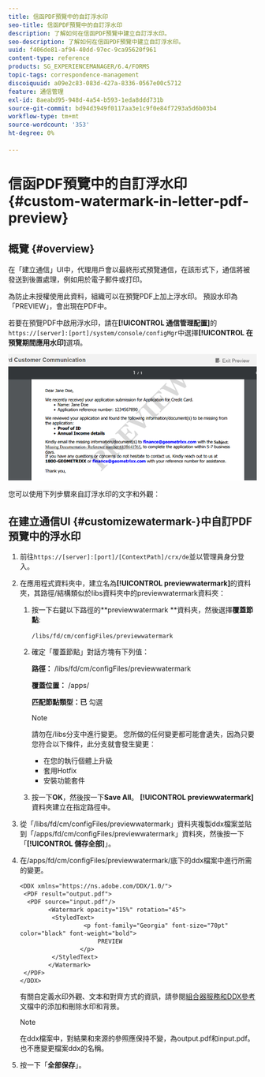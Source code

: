 ```yaml
---
title: 信函PDF預覽中的自訂浮水印
seo-title: 信函PDF預覽中的自訂浮水印
description: 了解如何在信函PDF預覽中建立自訂浮水印。
seo-description: 了解如何在信函PDF預覽中建立自訂浮水印。
uuid: f406de81-af94-40dd-97ec-9ca95620f961
content-type: reference
products: SG_EXPERIENCEMANAGER/6.4/FORMS
topic-tags: correspondence-management
discoiquuid: a09e2c83-083d-427a-8336-0567e00c5712
feature: 通信管理
exl-id: 8aeabd95-948d-4a54-b593-1eda8ddd731b
source-git-commit: bd94d3949f0117aa3e1c9f0e84f7293a5d6b03b4
workflow-type: tm+mt
source-wordcount: '353'
ht-degree: 0%

---
```


# 信函PDF預覽中的自訂浮水印{#custom-watermark-in-letter-pdf-preview}

## 概覽 {#overview}

在「建立通信」UI中，代理用戶會以最終形式預覽通信，在該形式下，通信將被發送到後置處理，例如用於電子郵件或打印。

為防止未授權使用此資料，組織可以在預覽PDF上加上浮水印。 預設水印為「PREVIEW」，會出現在PDF中。

若要在預覽PDF中啟用浮水印，請在&#x200B;**[!UICONTROL 通信管理配置]**&#x200B;的`https://[server]:[port]/system/console/configMgr`中選擇&#x200B;**[!UICONTROL 在預覽期間應用水印]**&#x200B;選項。

![預設水印](assets/default-watermark.png)

您可以使用下列步驟來自訂浮水印的文字和外觀：

## 在建立通信UI {#customizewatermark-}中自訂PDF預覽中的浮水印

1. 前往`https://[server]:[port]/[ContextPath]/crx/de`並以管理員身分登入。
1. 在應用程式資料夾中，建立名為&#x200B;**[!UICONTROL previewwatermark]**&#x200B;的資料夾，其路徑/結構類似於libs資料夾中的previewwatermark資料夾：

   1. 按一下右鍵以下路徑的**previewwatermark **資料夾，然後選擇&#x200B;**覆蓋節點**:

      `/libs/fd/cm/configFiles/previewwatermark`

   1. 確定「覆蓋節點」對話方塊有下列值：

      **路徑：** /libs/fd/cm/configFiles/previewwatermark

      **覆蓋位置：** /apps/

      **匹配節點類型：已** 勾選

      >[!NOTE]
      >
      >請勿在/libs分支中進行變更。 您所做的任何變更都可能會遺失，因為只要您符合以下條件，此分支就會發生變更：
      >
      >* 在您的執行個體上升級
      >* 套用Hotfix
      >* 安裝功能套件


   1. 按一下&#x200B;**OK**，然後按一下&#x200B;**Save All**。 **[!UICONTROL previewwatermark]**&#x200B;資料夾建立在指定路徑中。

1. 從「/libs/fd/cm/configFiles/previewwatermark」資料夾複製ddx檔案並貼到「/apps/fd/cm/configFiles/previewwatermark」資料夾，然後按一下「**[!UICONTROL 儲存全部]**」。
1. 在/apps/fd/cm/configFiles/previewwatermark/底下的ddx檔案中進行所需的變更。

   ```
   <DDX xmlns="https://ns.adobe.com/DDX/1.0/">
    <PDF result="output.pdf">
     <PDF source="input.pdf"/>
           <Watermark opacity="15%" rotation="45">
            <StyledText>
                     <p font-family="Georgia" font-size="70pt" color="black" font-weight="bold">
                         PREVIEW
                    </p>
            </StyledText>
           </Watermark>
    </PDF>
   </DDX>
   ```

   有關自定義水印外觀、文本和對齊方式的資訊，請參閱[組合器服務和DDX參考](https://help.adobe.com/en_US/livecycle/11.0/ddxRef.pdf)文檔中的添加和刪除水印和背景。

   >[!NOTE]
   >
   >在ddx檔案中，對結果和來源的參照應保持不變，為output.pdf和input.pdf。 也不應變更檔案ddx的名稱。

1. 按一下「**全部保存**」。
